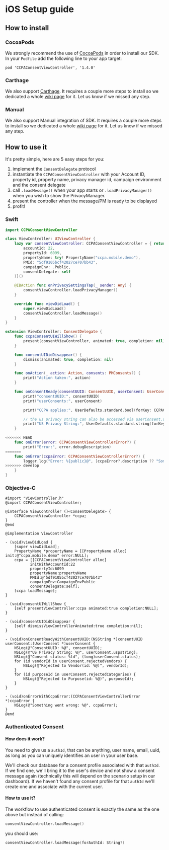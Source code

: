 
# iOS Setup guide

## How to install

### CocoaPods
We strongly recommend the use of [CocoaPods](https://cocoapods.org) in order to install our SDK.
In your `Podfile` add the following line to your app target:

```
pod 'CCPAConsentViewController', '1.4.0'
```
### Carthage
We also support [Carthage](https://github.com/Carthage/Carthage). It requires a couple more steps to install so we dedicated a whole [wiki page](https://github.com/SourcePointUSA/CCPA_iOS_SDK/wiki/Carthage-SDK-integration-guide) for it.
Let us know if we missed any step.

### Manual
We also support Manual integration of SDK. It requires a couple more steps to install so we dedicated a whole [wiki page](https://github.com/SourcePointUSA/CCPA_iOS_SDK/wiki/Manual-SDK-integration-guide) for it.
Let us know if we missed any step.

## How to use it

It's pretty simple, here are 5 easy steps for you:

1. implement the `ConsentDelegate` protocol
2. instantiate the `CCPAConsentViewController` with your Account ID, property id, property name, privacy manager id, campaign environment and the consent delegate
3. call `.loadMessage()` when your app starts or `.loadPrivacyManager()` when you wish to show the PrivacyManager.
4. present the controller when the message/PM is ready to be displayed
5. profit!

### Swift
```swift
import CCPAConsentViewController

class ViewController: UIViewController {
    lazy var consentViewController: CCPAConsentViewController = { return CCPAConsentViewController(
        accountId: 22,
        propertyId: 6099,
        propertyName: try! PropertyName("ccpa.mobile.demo"),
        PMId: "5df9105bcf42027ce707bb43",
        campaignEnv: .Public,
        consentDelegate: self
    )}()

    @IBAction func onPrivacySettingsTap(_ sender: Any) {
        consentViewController.loadPrivacyManager()
    }

    override func viewDidLoad() {
        super.viewDidLoad()
        consentViewController.loadMessage()
    }
}

extension ViewController: ConsentDelegate {
    func ccpaConsentUIWillShow() {
        present(consentViewController, animated: true, completion: nil)
    }

    func consentUIDidDisappear() {
        dismiss(animated: true, completion: nil)
    }

    func onAction(_ action: Action, consents: PMConsents?) {
        print("Action taken:", action)
    }

    func onConsentReady(consentUUID: ConsentUUID, userConsent: UserConsent) {
        print("consentUUID:", consentUUID)
        print("userConsents:", userConsent)

        print("CCPA applies:", UserDefaults.standard.bool(forKey: CCPAConsentViewController.CCPA_APPLIES_KEY))

        // the us privacy string can also be accessed via userConsent.uspstring
        print("US Privacy String:", UserDefaults.standard.string(forKey: CCPAConsentViewController.IAB_PRIVACY_STRING_KEY) ?? "")
    }

<<<<<<< HEAD
    func onError(error: CCPAConsentViewControllerError?) {
        print("Error:", error.debugDescription)
=======
    func onError(ccpaError: CCPAConsentViewControllerError?) {
        logger.log("Error: %{public}@", [ccpaError?.description ?? "Something Went Wrong"])
>>>>>>> develop
    }
}
```

### Objective-C
```obj-c
#import "ViewController.h"
@import CCPAConsentViewController;

@interface ViewController ()<ConsentDelegate> {
    CCPAConsentViewController *ccpa;
}
@end

@implementation ViewController

- (void)viewDidLoad {
    [super viewDidLoad];
    PropertyName *propertyName = [[PropertyName alloc] init:@"ccpa.mobile.demo" error:NULL];
    ccpa = [[CCPAConsentViewController alloc]
           initWithAccountId:22
           propertyId:6099
           propertyName:propertyName
           PMId:@"5df9105bcf42027ce707bb43"
           campaignEnv:CampaignEnvPublic
           consentDelegate:self];
    [ccpa loadMessage];
}

- (void)consentUIWillShow {
    [self presentViewController:ccpa animated:true completion:NULL];
}

- (void)consentUIDidDisappear {
    [self dismissViewControllerAnimated:true completion:nil];
}

- (void)onConsentReadyWithConsentUUID:(NSString *)consentUUID userConsent:(UserConsent *)userConsent {
    NSLog(@"ConsentUUID: %@", consentUUID);
    NSLog(@"US Privacy String: %@", userConsent.uspstring);
    NSLog(@"Consent status: %ld", (long)userConsent.status);
    for (id vendorId in userConsent.rejectedVendors) {
        NSLog(@"Rejected to Vendor(id: %@)", vendorId);
    }
    for (id purposeId in userConsent.rejectedCategories) {
        NSLog(@"Rejected to Purpose(id: %@)", purposeId);
    }
}

- (void)onErrorWithCcpaError:(CCPAConsentViewControllerError *)ccpaError {
    NSLog(@"Something went wrong: %@", ccpaError);
}
@end
```

### Authenticated Consent

#### How does it work?
You need to give us a `authId`, that can be anything, user name, email, uuid, as long as you can uniquely identifies an user in your user base.

We'll check our database for a consent profile associated with that `authId`. If we find one, we'll bring it to the user's device and not show a consent message again (technically this will depend on the scenario setup in our dashboard). If we haven't found any consent profile for that `authId` we'll create one and associate with the current user.

#### How to use it?

The workflow to use authenticated consent is exactly the same as the one above but instead of calling:
```swift
consentViewController.loadMessage()
```
you should use:
```swift
consentViewController.loadMessage(forAuthId: String?)
```
